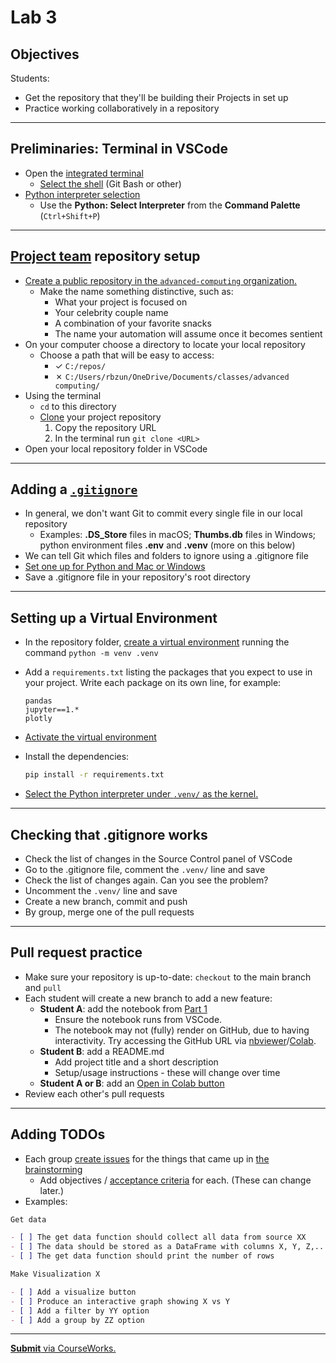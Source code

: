 # Lab 3

## Objectives

Students:

- Get the repository that they'll be building their Projects in set up
- Practice working collaboratively in a repository

---

## Preliminaries: Terminal in VSCode

- Open the [integrated terminal](https://code.visualstudio.com/docs/terminal/getting-started)
  - [Select the shell](https://code.visualstudio.com/docs/terminal/getting-started#_run-commands-in-another-shell) (Git Bash or other)
- [Python interpreter selection](https://code.visualstudio.com/docs/python/environments#_working-with-python-interpreters)
  - Use the **Python: Select Interpreter** from the **Command Palette** (`Ctrl+Shift+P`)

---

## [Project team](../docs/project.md#teams) repository setup

- [Create a public repository in the `advanced-computing` organization.](https://github.com/new?owner=advanced-computing&visibility=public)
  - Make the name something distinctive, such as:
    - What your project is focused on
    - Your celebrity couple name
    - A combination of your favorite snacks
    - The name your automation will assume once it becomes sentient
- On your computer choose a directory to locate your local repository
  - Choose a path that will be easy to access:
    - &check; `C:/repos/`
    - &cross; `C:/Users/rbzun/OneDrive/Documents/classes/advanced computing/`
- Using the terminal
  - `cd` to this directory
  - [Clone](https://docs.github.com/en/repositories/creating-and-managing-repositories/cloning-a-repository) your project repository
    1. Copy the repository URL
    1. In the terminal run `git clone <URL>`
- Open your local repository folder in VSCode

---

## Adding a [`.gitignore`](https://docs.github.com/en/get-started/getting-started-with-git/ignoring-files#configuring-ignored-files-for-a-single-repository)

- In general, we don't want Git to commit every single file in our local repository
  - Examples: **.DS_Store** files in macOS; **Thumbs.db** files in Windows; python environment files **.env** and **.venv** (more on this below)
- We can tell Git which files and folders to ignore using a .gitignore file
- [Set one up for Python and Mac or Windows](https://www.toptal.com/developers/gitignore?templates=macos,python)
- Save a .gitignore file in your repository's root directory

---

## Setting up a Virtual Environment

- In the repository folder, [create a virtual environment](https://docs.python.org/3/library/venv.html#creating-virtual-environments) running the command `python -m venv .venv`
- Add a `requirements.txt` listing the packages that you expect to use in your project. Write each package on its own line, for example:

  ```
  pandas
  jupyter==1.*
  plotly
  ```

- [Activate the virtual environment](https://docs.python.org/3/library/venv.html#how-venvs-work)
- Install the dependencies:

  ```sh
  pip install -r requirements.txt
  ```

- [Select the Python interpreter under `.venv/` as the kernel.](https://code.visualstudio.com/docs/datascience/jupyter-kernel-management)

---

## Checking that .gitignore works

- Check the list of changes in the Source Control panel of VSCode
- Go to the .gitignore file, comment the `.venv/` line and save
- Check the list of changes again. Can you see the problem?
- Uncomment the `.venv/` line and save
- Create a new branch, commit and push
- By group, merge one of the pull requests

---

## Pull request practice

- Make sure your repository is up-to-date: `checkout` to the main branch and `pull`
- Each student will create a new branch to add a new feature:
  - **Student A**: add the notebook from [Part 1](../docs/project.md#part-1)
    - Ensure the notebook runs from VSCode.
    - The notebook may not (fully) render on GitHub, due to having interactivity. Try accessing the GitHub URL via [nbviewer](https://nbviewer.org/)/[Colab](https://colab.research.google.com/).
  - **Student B**: add a README.md
    - Add project title and a short description
    - Setup/usage instructions - these will change over time
  - **Student A or B**: add an [Open in Colab button](https://openincolab.com/)
- Review each other's pull requests

---

## Adding TODOs

- Each group [create issues](https://docs.github.com/en/issues/tracking-your-work-with-issues/configuring-issues/quickstart) for the things that came up in [the brainstorming](../lectures/lecture_02.md#the-project)
  - Add objectives / [acceptance criteria](https://www.atlassian.com/work-management/project-management/acceptance-criteria) for each. (These can change later.)
- Examples:

```markdown
Get data

- [ ] The get data function should collect all data from source XX
- [ ] The data should be stored as a DataFrame with columns X, Y, Z,...
- [ ] The get data function should print the number of rows
```

```markdown
Make Visualization X

- [ ] Add a visualize button
- [ ] Produce an interactive graph showing X vs Y
- [ ] Add a filter by YY option
- [ ] Add a group by ZZ option
```

---

[**Submit** via CourseWorks.](https://courseworks2.columbia.edu/courses/210480/assignments)
